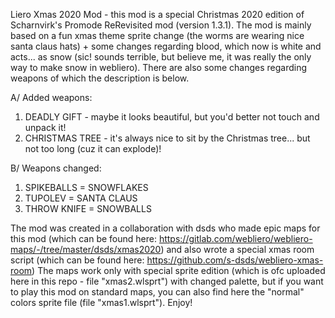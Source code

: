 Liero Xmas 2020 Mod - this mod is a special Christmas 2020 edition of Scharnvirk's Promode ReRevisited mod (version 1.3.1). The mod is mainly based on a fun xmas theme sprite change (the worms are wearing nice santa claus hats) + some changes regarding blood, which now is white and acts... as snow (sic! sounds terrible, but believe me, it was really the only way to make snow in webliero). There are also some changes regarding weapons of which the description is below.

A/ Added weapons:
1. DEADLY GIFT - maybe it looks beautiful, but you'd better not touch and unpack it!
2. CHRISTMAS TREE - it's always nice to sit by the Christmas tree... but not too long (cuz it can explode)!

B/ Weapons changed:
1. SPIKEBALLS = SNOWFLAKES
2. TUPOLEV = SANTA CLAUS
3. THROW KNIFE = SNOWBALLS

The mod was created in a collaboration with dsds who made epic maps for this mod (which can be found here: https://gitlab.com/webliero/webliero-maps/-/tree/master/dsds/xmas2020) and also wrote a special xmas room script (which can be found here: https://github.com/s-dsds/webliero-xmas-room) The maps work only with special sprite edition (which is ofc uploaded here in this repo - file "xmas2.wlsprt") with changed palette, but if you want to play this mod on standard maps, you can also find here the "normal" colors sprite file (file "xmas1.wlsprt"). Enjoy!

